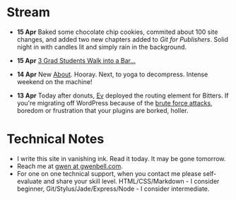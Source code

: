 Stream
======

+ **15 Apr** Baked some chocolate chip cookies, commited about 100 site changes, and added two new chapters added to _Git for Publishers_. Solid night in with candles lit and simply rain in the background.

+ **15 Apr** [3 Grad Students Walk into a Bar...](https://soundcloud.com/gwenbell/three-grad-students-walk-into)

+ **14 Apr** New [About](http://gwenbell.com/about). Hooray. Next, to yoga to decompress. Intense weekend on the machine!

+ **13 Apr** Today after donuts, [Ev](http://www.evbogue.com) deployed the routing element for Bitters. If you're migrating off WordPress because of the [brute force attacks](http://arstechnica.com/security/2013/04/huge-attack-on-wordpress-sites-could-spawn-never-before-seen-super-botnet/), boredom or frustration that your plugins are borked, holler.

Technical Notes
===============

+ I write this site in vanishing ink. Read it today. It may be gone tomorrow.
+ Reach me at [gwen at gwenbell.com](mailto:gwen@gwenbell.com).
+ For one on one technical support, when you contact me please self-evaluate and share your skill level. HTML/CSS/Markdown - I consider beginner, Git/Stylus/Jade/Express/Node - I consider intermediate.